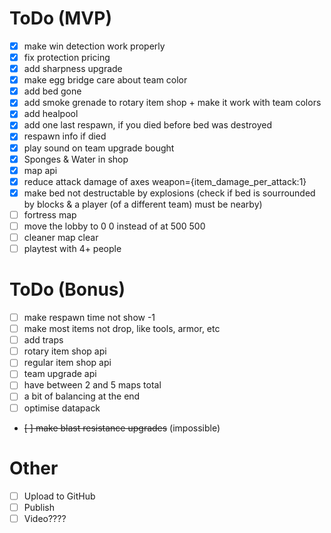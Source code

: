# ToDo (MVP)
- [x] make win detection work properly
- [x] fix protection pricing
- [x] add sharpness upgrade
- [x] make egg bridge care about team color
- [x] add bed gone
- [x] add smoke grenade to rotary item shop + make it work with team colors
- [x] add healpool
- [x] add one last respawn, if you died before bed was destroyed
- [x] respawn info if died
- [x] play sound on team upgrade bought
- [x] Sponges & Water in shop
- [x] map api
- [x] reduce attack damage of axes weapon={item_damage_per_attack:1}
- [x] make bed not destructable by explosions (check if bed is sourrounded by blocks & a player (of a different team) must be nearby)
- [ ] fortress map
- [ ] move the lobby to 0 0 instead of at 500 500
- [ ] cleaner map clear
- [ ] playtest with 4+ people

# ToDo (Bonus)
- [ ] make respawn time not show -1
- [ ] make most items not drop, like tools, armor, etc
- [ ] add traps
- [ ] rotary item shop api
- [ ] regular item shop api
- [ ] team upgrade api
- [ ] have between 2 and 5 maps total
- [ ] a bit of balancing at the end
- [ ] optimise datapack
- ~~[ ] make blast resistance upgrades~~ (impossible)

# Other
- [ ] Upload to GitHub
- [ ] Publish
- [ ] Video????